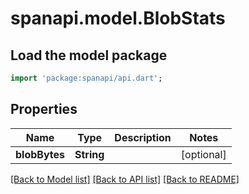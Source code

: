 # spanapi.model.BlobStats

## Load the model package
```dart
import 'package:spanapi/api.dart';
```

## Properties
Name | Type | Description | Notes
------------ | ------------- | ------------- | -------------
**blobBytes** | **String** |  | [optional] 

[[Back to Model list]](../README.md#documentation-for-models) [[Back to API list]](../README.md#documentation-for-api-endpoints) [[Back to README]](../README.md)


